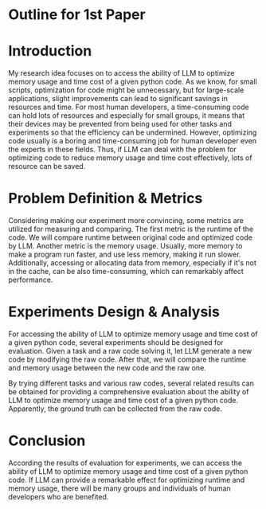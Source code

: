 # Outline for 1st Paper
# Introduction
My research idea focuses on to access the ability of LLM to optimize memory usage and time cost of a given python code. As we know, for small scripts, optimization for code might be unnecessary, but for large-scale applications, slight improvements can lead to significant savings in resources and time. For most human developers, a time-consuming code can hold lots of resources and especially for small groups, it means that their devices may be prevented from being used for other tasks and experiments so that the efficiency can be undermined. However, optimizing code usually is a boring and time-consuming job for human developer even the experts in these fields. Thus, if LLM can deal with the problem for optimizing code to reduce memory usage and time cost effectively, lots of resource can be saved.

# Problem Definition & Metrics
Considering making our experiment more convincing, some metrics are utilized for measuring and comparing. The first metric is the runtime of the code. We will compare runtime between original code and optimized code by LLM. Another metric is the memory usage. Usually, more memory to make a program run faster, and use less memory, making it run slower. Additionally, accessing or allocating data from memory, especially if it's not in the cache, can be also time-consuming, which can remarkably affect performance. 

# Experiments Design & Analysis
For accessing the ability of LLM to optimize memory usage and time cost of a given python code, several experiments should be designed for evaluation. Given a task and a raw code solving it, let LLM generate a new code by modifying the raw code. After that, we will compare the runtime and memory usage between the new code and the raw one. 

By trying different tasks and various raw codes, several related results can be obtained for providing a comprehensive evaluation about the ability of LLM to optimize memory usage and time cost of a given python code. Apparently, the ground truth can be collected from the raw code.

# Conclusion
According the results of evaluation for experiments, we can access the ability of LLM to optimize memory usage and time cost of a given python code. If LLM can provide a remarkable effect for optimizing runtime and memory usage, there will be many groups and individuals of human developers who are benefited.

# 
# 
